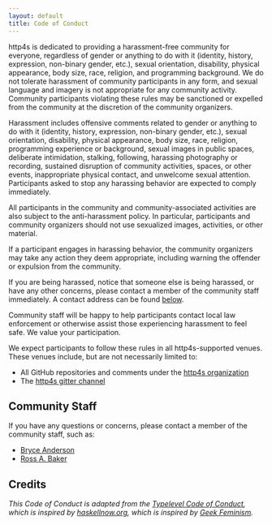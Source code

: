 ```yaml
---
layout: default
title: Code of Conduct
---
```


http4s is dedicated to providing a harassment-free community for everyone,
regardless of gender or anything to do with it (identity, history, expression,
non-binary gender, etc.), sexual orientation, disability, physical appearance,
body size, race, religion, and programming background. We do not tolerate
harassment of community participants in any form, and sexual language and
imagery is not appropriate for any community activity. Community participants
violating these rules may be sanctioned or expelled from the community at the
discretion of the community organizers.

Harassment includes offensive comments related to gender or anything to do with
it (identity, history, expression, non-binary gender, etc.), sexual
orientation, disability, physical appearance, body size, race, religion,
programming experience or background, sexual images in public spaces,
deliberate intimidation, stalking, following, harassing photography or
recording, sustained disruption of community activities, spaces, or other
events, inappropriate physical contact, and unwelcome sexual attention.
Participants asked to stop any harassing behavior are expected to comply
immediately.

All participants in the community and community-associated activities are also
subject to the anti-harassment policy. In particular, participants and
community organizers should not use sexualized images, activities, or other
material.

If a participant engages in harassing behavior, the community organizers may
take any action they deem appropriate, including warning the offender or
expulsion from the community.

If you are being harassed, notice that someone else is being harassed, or have
any other concerns, please contact a member of the community staff immediately.
A contact address can be found <a href="#community-staff">below</a>.

Community staff will be happy to help participants contact local law
enforcement or otherwise assist those experiencing harassment to feel safe. We
value your participation.

We expect participants to follow these rules in all http4s-supported venues.
These venues include, but are not necessarily limited to: 

- All GitHub repositories and comments under the [http4s organization](https://github.com/http4s)
- The [http4s gitter channel](https://gitter.com/http4s/http4s)

## Community Staff

If you have any questions or concerns, please contact a member of the community staff, such as:

- [Bryce Anderson](bryce.anderson22@gmail.com)
- [Ross A. Baker](mailto:ross@rossabaker.com)

## Credits

_This Code of Conduct is adapted from the [Typelevel Code of
Conduct](http://typelevel.org/conduct.html), which is inspired by
[haskellnow.org](http://www.haskellnow.org), which is inspired by [Geek
Feminism](http://geekfeminism.wikia.com/wiki/Event_Guidelines)._
